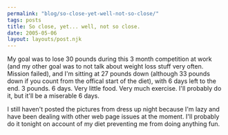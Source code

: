```yaml
---
permalink: "blog/so-close-yet-well-not-so-close/"
tags: posts
title: So close, yet... well, not so close.
date: 2005-05-06
layout: layouts/post.njk
---
```


My goal was to lose 30 pounds during this 3 month competition at work (and my other goal was to not talk about weight loss stuff very often. Mission failed), and I'm sitting at 27 pounds down (although 33 pounds down if you count from the offical start of the diet), with 6 days left to the end. 3 pounds. 6 days. Very little food. Very much exercise. I'll probably do it, but it'll be a miserable 6 days. 

I still haven't posted the pictures from dress up night because I'm lazy and have been dealing with other web page issues at the moment. I'll probably do it tonight on account of my diet preventing me from doing anything fun.